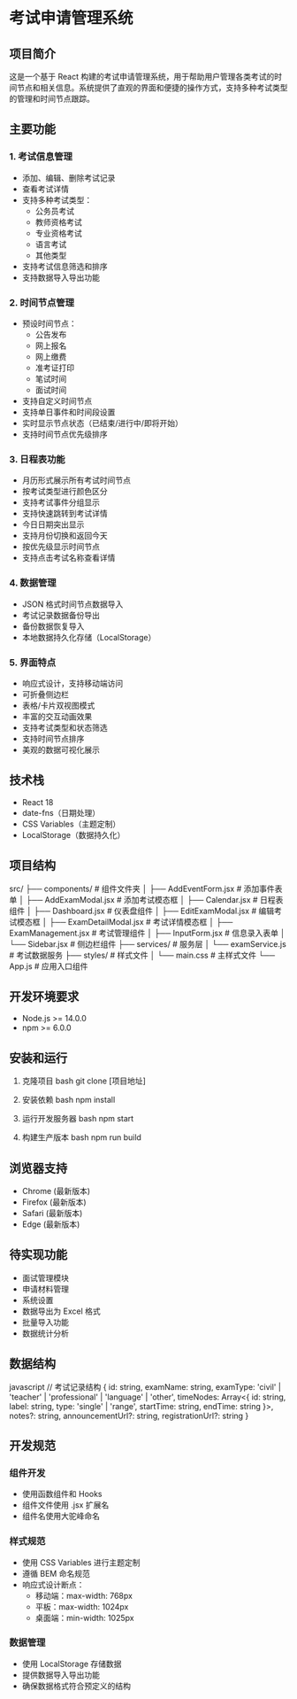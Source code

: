 # 考试申请管理系统

## 项目简介
这是一个基于 React 构建的考试申请管理系统，用于帮助用户管理各类考试的时间节点和相关信息。系统提供了直观的界面和便捷的操作方式，支持多种考试类型的管理和时间节点跟踪。

## 主要功能

### 1. 考试信息管理
- 添加、编辑、删除考试记录
- 查看考试详情
- 支持多种考试类型：
  - 公务员考试
  - 教师资格考试
  - 专业资格考试
  - 语言考试
  - 其他类型
- 支持考试信息筛选和排序
- 支持数据导入导出功能

### 2. 时间节点管理
- 预设时间节点：
  - 公告发布
  - 网上报名
  - 网上缴费
  - 准考证打印
  - 笔试时间
  - 面试时间
- 支持自定义时间节点
- 支持单日事件和时间段设置
- 实时显示节点状态（已结束/进行中/即将开始）
- 支持时间节点优先级排序

### 3. 日程表功能
- 月历形式展示所有考试时间节点
- 按考试类型进行颜色区分
- 支持考试事件分组显示
- 支持快速跳转到考试详情
- 今日日期突出显示
- 支持月份切换和返回今天
- 按优先级显示时间节点
- 支持点击考试名称查看详情

### 4. 数据管理
- JSON 格式时间节点数据导入
- 考试记录数据备份导出
- 备份数据恢复导入
- 本地数据持久化存储（LocalStorage）

### 5. 界面特点
- 响应式设计，支持移动端访问
- 可折叠侧边栏
- 表格/卡片双视图模式
- 丰富的交互动画效果
- 支持考试类型和状态筛选
- 支持时间节点排序
- 美观的数据可视化展示

## 技术栈
- React 18
- date-fns（日期处理）
- CSS Variables（主题定制）
- LocalStorage（数据持久化）

## 项目结构
src/
├── components/ # 组件文件夹
│ ├── AddEventForm.jsx # 添加事件表单
│ ├── AddExamModal.jsx # 添加考试模态框
│ ├── Calendar.jsx # 日程表组件
│ ├── Dashboard.jsx # 仪表盘组件
│ ├── EditExamModal.jsx # 编辑考试模态框
│ ├── ExamDetailModal.jsx # 考试详情模态框
│ ├── ExamManagement.jsx # 考试管理组件
│ ├── InputForm.jsx # 信息录入表单
│ └── Sidebar.jsx # 侧边栏组件
├── services/ # 服务层
│ └── examService.js # 考试数据服务
├── styles/ # 样式文件
│ └── main.css # 主样式文件
└── App.js # 应用入口组件


## 开发环境要求
- Node.js >= 14.0.0
- npm >= 6.0.0

## 安装和运行
1. 克隆项目
bash
git clone [项目地址]

2. 安装依赖
bash
npm install

3. 运行开发服务器
bash
npm start

4. 构建生产版本
bash
npm run build

## 浏览器支持
- Chrome (最新版本)
- Firefox (最新版本)
- Safari (最新版本)
- Edge (最新版本)

## 待实现功能
- 面试管理模块
- 申请材料管理
- 系统设置
- 数据导出为 Excel 格式
- 批量导入功能
- 数据统计分析

## 数据结构
javascript
// 考试记录结构
{
id: string,
examName: string,
examType: 'civil' | 'teacher' | 'professional' | 'language' | 'other',
timeNodes: Array<{
id: string,
label: string,
type: 'single' | 'range',
startTime: string,
endTime: string
}>,
notes?: string,
announcementUrl?: string,
registrationUrl?: string
}


## 开发规范

### 组件开发
- 使用函数组件和 Hooks
- 组件文件使用 .jsx 扩展名
- 组件名使用大驼峰命名

### 样式规范
- 使用 CSS Variables 进行主题定制
- 遵循 BEM 命名规范
- 响应式设计断点：
  - 移动端：max-width: 768px
  - 平板：max-width: 1024px
  - 桌面端：min-width: 1025px

### 数据管理
- 使用 LocalStorage 存储数据
- 提供数据导入导出功能
- 确保数据格式符合预定义的结构